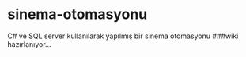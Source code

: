 # sinema-otomasyonu
C# ve SQL server kullanılarak yapılmış bir sinema otomasyonu 
###wiki hazırlanıyor...
